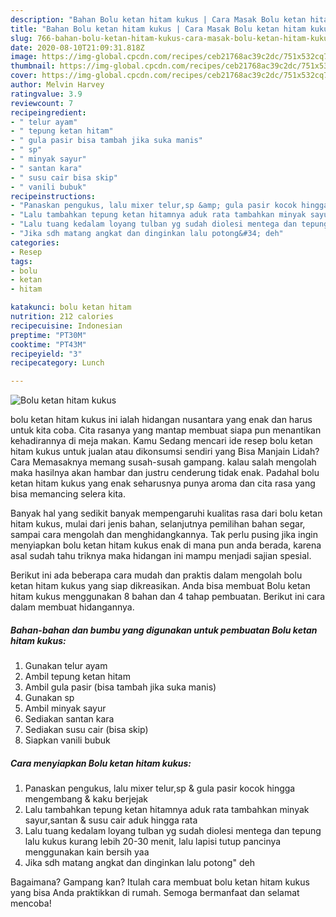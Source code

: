```yaml
---
description: "Bahan Bolu ketan hitam kukus | Cara Masak Bolu ketan hitam kukus Yang Sempurna"
title: "Bahan Bolu ketan hitam kukus | Cara Masak Bolu ketan hitam kukus Yang Sempurna"
slug: 766-bahan-bolu-ketan-hitam-kukus-cara-masak-bolu-ketan-hitam-kukus-yang-sempurna
date: 2020-08-10T21:09:31.818Z
image: https://img-global.cpcdn.com/recipes/ceb21768ac39c2dc/751x532cq70/bolu-ketan-hitam-kukus-foto-resep-utama.jpg
thumbnail: https://img-global.cpcdn.com/recipes/ceb21768ac39c2dc/751x532cq70/bolu-ketan-hitam-kukus-foto-resep-utama.jpg
cover: https://img-global.cpcdn.com/recipes/ceb21768ac39c2dc/751x532cq70/bolu-ketan-hitam-kukus-foto-resep-utama.jpg
author: Melvin Harvey
ratingvalue: 3.9
reviewcount: 7
recipeingredient:
- " telur ayam"
- " tepung ketan hitam"
- " gula pasir bisa tambah jika suka manis"
- " sp"
- " minyak sayur"
- " santan kara"
- " susu cair bisa skip"
- " vanili bubuk"
recipeinstructions:
- "Panaskan pengukus, lalu mixer telur,sp &amp; gula pasir kocok hingga mengembang &amp; kaku berjejak"
- "Lalu tambahkan tepung ketan hitamnya aduk rata tambahkan minyak sayur,santan &amp; susu cair aduk hingga rata"
- "Lalu tuang kedalam loyang tulban yg sudah diolesi mentega dan tepung lalu kukus kurang lebih 20-30 menit, lalu lapisi tutup pancinya menggunakan kain bersih yaa"
- "Jika sdh matang angkat dan dinginkan lalu potong&#34; deh"
categories:
- Resep
tags:
- bolu
- ketan
- hitam

katakunci: bolu ketan hitam 
nutrition: 212 calories
recipecuisine: Indonesian
preptime: "PT30M"
cooktime: "PT43M"
recipeyield: "3"
recipecategory: Lunch

---
```



![Bolu ketan hitam kukus](https://img-global.cpcdn.com/recipes/ceb21768ac39c2dc/751x532cq70/bolu-ketan-hitam-kukus-foto-resep-utama.jpg)


bolu ketan hitam kukus ini ialah hidangan nusantara yang enak dan harus untuk kita coba. Cita rasanya yang mantap membuat siapa pun menantikan kehadirannya di meja makan.
Kamu Sedang mencari ide resep bolu ketan hitam kukus untuk jualan atau dikonsumsi sendiri yang Bisa Manjain Lidah? Cara Memasaknya memang susah-susah gampang. kalau salah mengolah maka hasilnya akan hambar dan justru cenderung tidak enak. Padahal bolu ketan hitam kukus yang enak seharusnya punya aroma dan cita rasa yang bisa memancing selera kita.

Banyak hal yang sedikit banyak mempengaruhi kualitas rasa dari bolu ketan hitam kukus, mulai dari jenis bahan, selanjutnya pemilihan bahan segar, sampai cara mengolah dan menghidangkannya. Tak perlu pusing jika ingin menyiapkan bolu ketan hitam kukus enak di mana pun anda berada, karena asal sudah tahu triknya maka hidangan ini mampu menjadi sajian spesial.




Berikut ini ada beberapa cara mudah dan praktis dalam mengolah bolu ketan hitam kukus yang siap dikreasikan. Anda bisa membuat Bolu ketan hitam kukus menggunakan 8 bahan dan 4 tahap pembuatan. Berikut ini cara dalam membuat hidangannya.

<!--inarticleads1-->

##### Bahan-bahan dan bumbu yang digunakan untuk pembuatan Bolu ketan hitam kukus:

1. Gunakan  telur ayam
1. Ambil  tepung ketan hitam
1. Ambil  gula pasir (bisa tambah jika suka manis)
1. Gunakan  sp
1. Ambil  minyak sayur
1. Sediakan  santan kara
1. Sediakan  susu cair (bisa skip)
1. Siapkan  vanili bubuk




<!--inarticleads2-->

##### Cara menyiapkan Bolu ketan hitam kukus:

1. Panaskan pengukus, lalu mixer telur,sp &amp; gula pasir kocok hingga mengembang &amp; kaku berjejak
1. Lalu tambahkan tepung ketan hitamnya aduk rata tambahkan minyak sayur,santan &amp; susu cair aduk hingga rata
1. Lalu tuang kedalam loyang tulban yg sudah diolesi mentega dan tepung lalu kukus kurang lebih 20-30 menit, lalu lapisi tutup pancinya menggunakan kain bersih yaa
1. Jika sdh matang angkat dan dinginkan lalu potong&#34; deh




Bagaimana? Gampang kan? Itulah cara membuat bolu ketan hitam kukus yang bisa Anda praktikkan di rumah. Semoga bermanfaat dan selamat mencoba!

